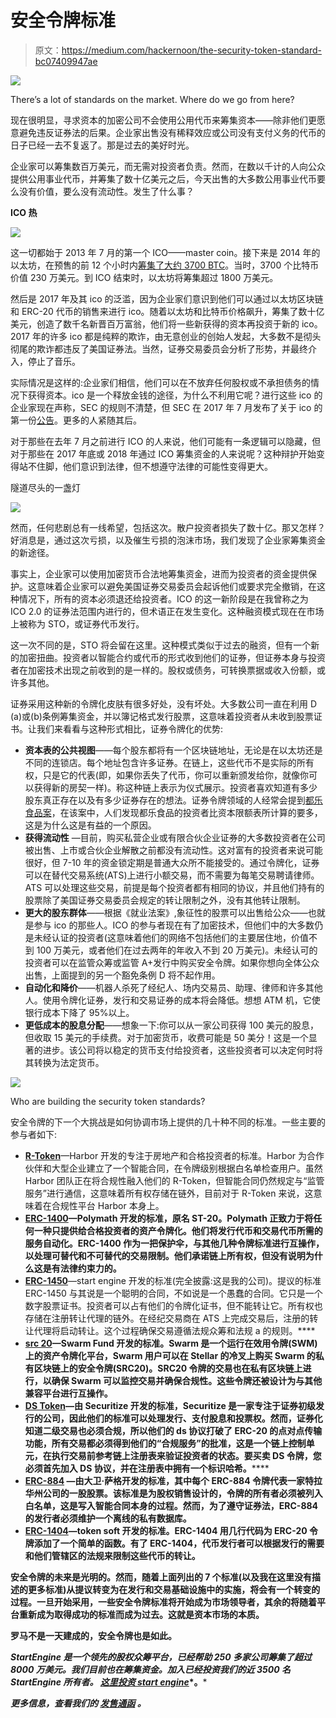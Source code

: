 # 安全令牌标准

> 原文：<https://medium.com/hackernoon/the-security-token-standard-bc07409947ae>

![](img/bf8b88a1a1f8f66f975c45773059e3ba.png)

There’s a lot of standards on the market. Where do we go from here?

现在很明显，寻求资本的加密公司不会使用公用代币来筹集资本——除非他们更愿意避免违反证券法的后果。企业家出售没有稀释效应或公司没有支付义务的代币的日子已经一去不复返了。那是过去的美好时光。

企业家可以筹集数百万美元，而无需对投资者负责。然而，在数以千计的人向公众提供公用事业代币，并筹集了数十亿美元之后，今天出售的大多数公用事业代币要么没有价值，要么没有流动性。发生了什么事？

**ICO 热**

![](img/fd4c770b379c33cd687fe1772c186975.png)

这一切都始于 2013 年 7 月的第一个 ICO——master coin。接下来是 2014 年的以太坊，在预售的前 12 个小时内[筹集了大约 3700 BTC](https://cointelegraph.com/news/ethereum-raises-3700-btc-in-first-12-hours-of-ether-presale)。当时，3700 个比特币价值 230 万美元。到 ICO 结束时，以太坊将筹集超过 1800 万美元。

然后是 2017 年及其 ico 的泛滥，因为企业家们意识到他们可以通过以太坊区块链和 ERC-20 代币的销售来进行 ico。随着以太坊和比特币价格飙升，筹集了数十亿美元，创造了数千名新晋百万富翁，他们将一些新获得的资本再投资于新的 ico。2017 年的许多 ico 都是纯粹的欺诈，由无意创业的创始人发起，大多数不是彻头彻尾的欺诈都违反了美国证券法。当然，证券交易委员会分析了形势，并最终介入，停止了音乐。

实际情况是这样的:企业家们相信，他们可以在不放弃任何股权或不承担债务的情况下获得资本。ico 是一个释放金钱的途径，为什么不利用它呢？进行这些 ico 的企业家现在声称，SEC 的规则不清楚，但 SEC 在 2017 年 7 月发布了关于 ico 的第一份[公告](https://www.sec.gov/oiea/investor-alerts-and-bulletins/ib_coinofferings)。更多的人紧随其后。

对于那些在去年 7 月之前进行 ICO 的人来说，他们可能有一条逻辑可以隐藏，但对于那些在 2017 年底或 2018 年通过 ICO 筹集资金的人来说呢？这种辩护开始变得站不住脚，他们意识到法律，但不想遵守法律的可能性变得更大。

隧道尽头的一盏灯

![](img/9bf0d53c73042ea2d53aaa9952be39b5.png)

然而，任何悲剧总有一线希望，包括这次。散户投资者损失了数十亿。那又怎样？好消息是，通过这次亏损，以及催生亏损的泡沫市场，我们发现了企业家筹集资金的新途径。

事实上，企业家可以使用加密货币合法地筹集资金，进而为投资者的资金提供保护。这意味着企业家可以避免美国证券交易委员会起诉他们或要求完全撤销，在这种情况下，所有的资本必须退还给投资者。ICO 的这一新阶段是在我曾称之为 ICO 2.0 的证券法范围内进行的，但术语正在发生变化。这种融资模式现在在市场上被称为 STO，或证券代币发行。

这一次不同的是，STO 将会留在这里。这种模式类似于过去的融资，但有一个新的加密扭曲。投资者以智能合约或代币的形式收到他们的证券，但证券本身与投资者在加密技术出现之前收到的是一样的。股权或债务，可转换票据或收入份额，或许多其他。

证券采用这种新的令牌化皮肤有很多好处，没有坏处。大多数公司一直在利用 D (a)或(b)条例筹集资金，并以簿记格式发行股票，这意味着投资者从未收到股票证书。让我们来看看与这种形式相比，证券令牌化的优势:

*   **资本表的公共视图**——每个股东都将有一个区块链地址，无论是在以太坊还是不同的连锁店。每个地址包含许多证券。在链上，这些代币不是实际的所有权，只是它的代表(即，如果你丢失了代币，你可以重新颁发给你，就像你可以获得新的房契一样)。称这种链上表示为仪式展示。投资者喜欢知道有多少股东真正存在以及有多少证券存在的想法。证券令牌领域的人经常会提到[都乐食品案](https://www.bloomberg.com/opinion/articles/2017-02-17/dole-food-had-too-many-shares)，在该案中，人们发现都乐食品的投资者比资本限额表所计算的要多，这是为什么这是有益的一个原因。
*   **获得流动性** —目前，购买私营企业或有限合伙企业证券的大多数投资者在公司被出售、上市或合伙企业解散之前都没有流动性。这对富有的投资者来说可能很好，但 7-10 年的资金锁定期是普通大众所不能接受的。通过令牌化，证券可以在替代交易系统(ATS)上进行小额交易，而不需要为每笔交易聘请律师。ATS 可以处理这些交易，前提是每个投资者都有相同的协议，并且他们持有的股票除了美国证券交易委员会规定的转让限制之外，没有其他转让限制。
*   **更大的股东群体**——根据《就业法案》,象征性的股票可以出售给公众——也就是参与 ico 的那些人。ICO 的参与者现在有了加密技术，但他们中的大多数仍是未经认证的投资者(这意味着他们的网络不包括他们的主要居住地，价值不到 100 万美元，或者他们在过去两年的年收入不到 20 万美元)。未经认可的投资者可以在监管众筹或监管 A+发行中购买安全令牌。如果你想向全体公众出售，上面提到的另一个豁免条例 D 将不起作用。
*   **自动化和降价**——机器人杀死了经纪人、场内交易员、助理、律师和许多其他人。使用令牌化证券，发行和交易证券的成本将会降低。想想 ATM 机，它使银行成本下降了 95%以上。
*   **更低成本的股息分配**——想象一下:你可以从一家公司获得 100 美元的股息，但收取 15 美元的手续费。对于加密货币，收费可能是 50 美分！这是一个显著的进步。该公司将以稳定的货币支付给投资者，这些投资者可以决定何时将其转换为法定货币。

![](img/154ba5c2930bb6505f6dee469bdb9680.png)

Who are building the security token standards?

安全令牌的下一个大挑战是如何协调市场上提供的几十种不同的标准。一些主要的参与者如下:

*   [**R-Token**](https://harbor.com/rtokenwhitepaper.pdf)—Harbor 开发的专注于房地产和合格投资者的标准。Harbor 为合作伙伴和大型企业建立了一个智能合同，在令牌级别根据白名单检查用户。虽然 Harbor 团队正在将合规性融入他们的 R-Token，但智能合同仍然规定与“监管服务”进行通信，这意味着所有权存储在链外，目前对于 R-Token 来说，这意味着在合规性平台 Harbor 本身上。
*   [**ERC-1400**](https://blog.polymath.network/erc-1400-evolution-of-a-security-token-standard-1e25d12b9261)**—Polymath 开发的标准，原名 ST-20。Polymath 正致力于将任何一种只提供给合格投资者的资产令牌化。他们将发行代币和交易代币所需的服务自动化。ERC-1400 作为一把保护伞，与其他几种令牌标准进行互操作，以处理可替代和不可替代的交易限制。他们承诺链上所有权，但没有说明为什么这是有法律约束力的。**
*   **[**ERC-1450**](https://hackernoon.com/introducing-a-new-standard-for-digital-stock-certificates-erc-1450-c7ec917258c)**—start engine 开发的标准(完全披露:这是我的公司)。提议的标准 ERC-1450 与其说是一个聪明的合同，不如说是一个愚蠢的合同。它只是一个数字股票证书。投资者可以占有他们的令牌化证书，但不能转让它。所有权也存储在注册转让代理的链外。在经纪交易商在 ATS 上完成交易后，注册的转让代理将启动转让。这个过程确保交易遵循法规众筹和法规 a 的规则。****
*   ****[**src 20**](https://docs.swarm.fund/swarm-whitepaper-eng.pdf)**—Swarm Fund 开发的标准。Swarm 是一个运行在效用令牌(SWM)上的资产令牌化平台，Swarm 用户可以在 Stellar 的冷叉上购买 Swarm 的私有区块链上的安全令牌(SRC20)。SRC20 令牌的交易也在私有区块链上进行，以确保 Swarm 可以监控交易并确保合规性。这些令牌还被设计为与其他兼容平台进行互操作。******
*   ******[**DS Token**](https://securitize.sfo2.digitaloceanspaces.com/whitepapers/DS-Protocolv1.0.pdf)**—由 Securitize 开发的标准，Securitize 是一家专注于证券初级发行的公司，因此他们的标准可以处理发行、支付股息和投票权。然而，证券化知道二级交易也必须合规，所以他们的 ds 协议打破了 ERC-20 的点对点传输功能，所有交易都必须得到他们的“合规服务”的批准，这是一个链上控制单元，在执行交易前参考链上注册表来验证投资者的状态。要买卖 DS 令牌，您必须首先加入 DS 协议，并在注册表中拥有一个标识哈希。********
*   ******[**ERC-884**](/coinmonks/tokenising-shares-introducing-erc-884-cc491258e413) —由大卫·萨格开发的标准，其中每个 ERC-884 令牌代表一家特拉华州公司的一股股票。该标准是为股权销售设计的，令牌的所有者必须被列入白名单，这是写入智能合同本身的过程。然而，为了遵守证券法，ERC-884 的发行者必须维护一个离线的私有数据库。******
*   ****[**ERC-1404**](/erc1404/erc-1404-simple-restricted-token-standard-f71290a48faa)—token soft 开发的标准。ERC-1404 用几行代码为 ERC-20 令牌添加了一个简单的函数。有了 ERC-1404，代币发行者可以根据发行的需要和他们管辖区的法规来限制这些代币的转让。****

****安全令牌的未来是光明的。然而，随着上面列出的 7 个标准(以及我在这里没有描述的更多标准)从提议转变为在发行和交易基础设施中的实施，将会有一个转变的过程。一旦开始采用，一些安全令牌标准将开始成为市场领导者，其余的将随着平台重新成为取得成功的标准而成为过去。这就是资本市场的本质。****

****罗马不是一天建成的，安全令牌也是如此。****

*****StartEngine 是一个领先的股权众筹平台，已经帮助 250 多家公司筹集了超过 8000 万美元。我们目前也在筹集资金。加入已经投资我们的近 3500 名 StartEngine 所有者。* [*这里投资 start engine*](https://www.startengine.com/own?utm_source=Medium)*。*****

*****更多信息，查看我们的* [*发售通函*](https://www.sec.gov/Archives/edgar/data/1661779/000114420419013344/tv515967_253g2.htm) *。*****